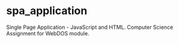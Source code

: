 # spa_application
 Single Page Application - JavaScript and HTML. Computer Science Assignment for WebDOS module.
